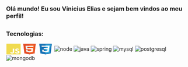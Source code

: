 ### Olá mundo! Eu sou Vinicius Elias e sejam bem vindos ao meu perfil!

  <div style="display: inline_block" >
   
  ##
  
  <h3>Tecnologias:</h3>
  <img align="center" alt="Js" height="30" width="40" src="https://raw.githubusercontent.com/devicons/devicon/master/icons/javascript/javascript-plain.svg">
  <img align="center" alt="HTML" height="30" width="40" src="https://raw.githubusercontent.com/devicons/devicon/master/icons/html5/html5-original.svg">
  <img align="center" alt="CSS" height="30" width="40" src="https://raw.githubusercontent.com/devicons/devicon/master/icons/css3/css3-original.svg">
  <img align="center" alt="node" height="30" width="40" src="https://cdn.jsdelivr.net/gh/devicons/devicon/icons/nodejs/nodejs-original.svg" >
  <img align="center" alt="java" height="30" width="40"  src="https://cdn.jsdelivr.net/gh/devicons/devicon/icons/java/java-original.svg" />
  <img align="center" alt="spring" height="30" width="40"  src="https://cdn.jsdelivr.net/gh/devicons/devicon/icons/spring/spring-original-wordmark.svg" />
  <img align="center" alt="mysql" height="30" width="40"  src="https://cdn.jsdelivr.net/gh/devicons/devicon/icons/mysql/mysql-original.svg" />
  <img align="center" alt="postgresql" height="30" width="40"  src="https://cdn.jsdelivr.net/gh/devicons/devicon/icons/postgresql/postgresql-plain.svg" />
  <img align="center" alt="mongodb" height="30" width="40"  src="https://cdn.jsdelivr.net/gh/devicons/devicon/icons/mongodb/mongodb-plain-wordmark.svg" />
  
</div>
  

  
  





